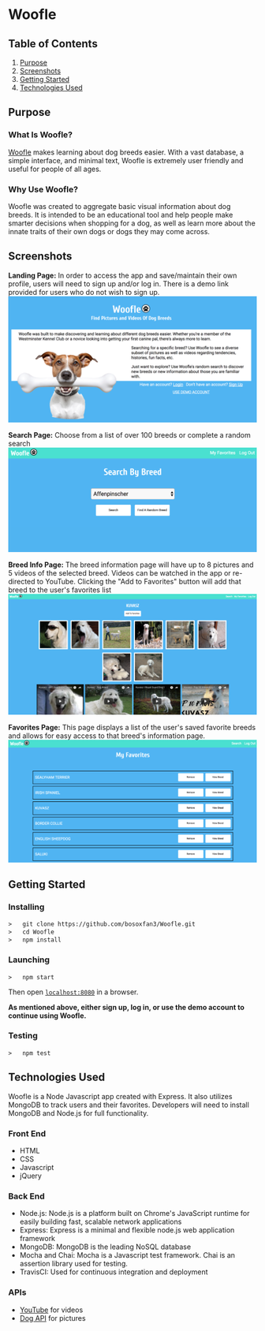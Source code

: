 Woofle
======

Table of Contents
-----------------
1. [Purpose](https://github.com/bosoxfan3/Woofle#purpose)
2. [Screenshots](https://github.com/bosoxfan3/Woofle#screenshots)
3. [Getting Started](https://github.com/bosoxfan3/Woofle#getting-started)
4. [Technologies Used](https://github.com/bosoxfan3/Woofle#technologies-used)

Purpose
-------
### What Is Woofle?
[Woofle](https://woofle.herokuapp.com/) makes learning about dog breeds easier. With a vast database, a simple interface, and minimal text, Woofle is extremely user friendly and useful for people of all ages.

### Why Use Woofle?
Woofle was created to aggregate basic visual information about dog breeds. It is intended to be an educational tool and help people make smarter decisions when shopping for a dog, as well as learn more about the innate traits of their own dogs or dogs they may come across.

Screenshots
-----------
**Landing Page:** In order to access the app and save/maintain their own profile, users will need to sign up and/or log in. There is a demo link provided for users who do not wish to sign up.
![Landing Page](/screenshots/1.png)

**Search Page:** Choose from a list of over 100 breeds or complete a random search
![Search Page](/screenshots/2.png)

**Breed Info Page:** The breed information page will have up to 8 pictures and 5 videos of the selected breed. Videos can be watched in the app or re-directed to YouTube. Clicking the "Add to Favorites" button will add that breed to the user's favorites list
![Breed Info Page](/screenshots/3.png)

**Favorites Page:** This page displays a list of the user's saved favorite breeds and allows for easy access to that breed's information page.
![Favorites Page](/screenshots/4.png)

Getting Started
--------------
### Installing
```
>   git clone https://github.com/bosoxfan3/Woofle.git
>   cd Woofle
>   npm install
```
### Launching
```
>   npm start
```
Then open [`localhost:8080`](http://localhost:8080) in a browser.

**As mentioned above, either sign up, log in, or use the demo account to continue using Woofle.**

### Testing
```
>   npm test
```

Technologies Used
-----------------
Woofle is a Node Javascript app created with Express. It also utilizes MongoDB to track users and their favorites. Developers will need to install MongoDB and Node.js for full functionality.
### Front End
  * HTML
  * CSS
  * Javascript
  * jQuery

### Back End
  * Node.js: Node.js is a platform built on Chrome's JavaScript runtime for easily building fast, scalable network applications
  * Express: Express is a minimal and flexible node.js web application framework
  * MongoDB: MongoDB is the leading NoSQL database
  * Mocha and Chai: Mocha is a Javascript test framework. Chai is an assertion library used for testing.
  * TravisCI: Used for continuous integration and deployment

### APIs
  * [YouTube](https://youtube.com) for videos
  * [Dog API](https://dog.ceo/dog-api/) for pictures

